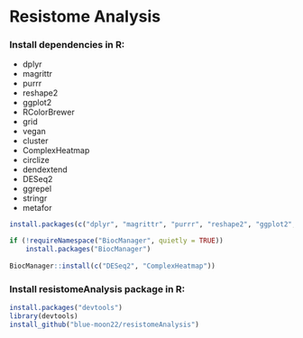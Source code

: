 # Resistome Analysis

### Install dependencies in R:
* dplyr
* magrittr
* purrr
* reshape2
* ggplot2
* RColorBrewer
* grid
* vegan
* cluster
* ComplexHeatmap
* circlize
* dendextend
* DESeq2
* ggrepel
* stringr
* metafor

```R
install.packages(c("dplyr", "magrittr", "purrr", "reshape2", "ggplot2", "RColorBrewer", "vegan", "cluster", "circlize", "dendextend", "ggrepel", "stringr", "metafor"))

if (!requireNamespace("BiocManager", quietly = TRUE))
    install.packages("BiocManager")
    
BiocManager::install(c("DESeq2", "ComplexHeatmap"))
```

### Install resistomeAnalysis package in R:

```R
install.packages("devtools")
library(devtools)
install_github("blue-moon22/resistomeAnalysis")
```
